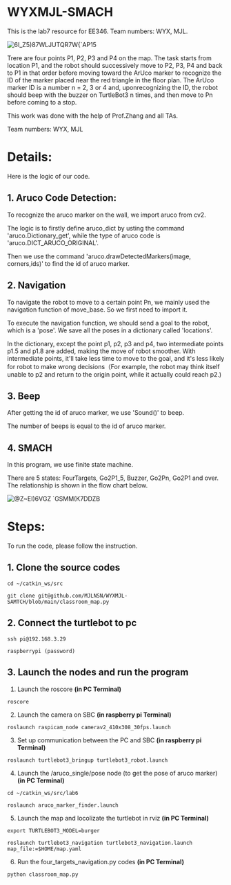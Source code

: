 # WYXMJL-SMACH
This is the lab7 resource for EE346. Team numbers: WYX, MJL.

![6I_Z5)87WLJUTQR7W{`AP15](https://user-images.githubusercontent.com/96321798/212325447-f992348b-420d-4317-89fe-37a4f26a140e.jpg)

Trere are four points P1, P2, P3 and P4 on the map. The task starts from location P1, and the robot should successively move to P2, P3, P4 and back to P1 in that order before moving toward the ArUco marker to recognize the ID of the marker placed near the red triangle in the floor plan. The ArUco marker ID is a number n = 2, 3 or 4 and, uponrecognizing the ID, the robot should beep with the buzzer on TurtleBot3 n times, and then move to Pn before coming to a stop.

This work was done with the help of Prof.Zhang and all TAs.

Team numbers: WYX, MJL

# Details:

Here is the logic of our code.

## 1. Aruco Code Detection:

To recognize the aruco marker on the wall, we import aruco from cv2. 

The logic is to firstly define aruco_dict by usting the command 'aruco.Dictionary_get', while the type of aruco code is 'aruco.DICT_ARUCO_ORIGINAL'. 

Then we use the command 'aruco.drawDetectedMarkers(image, corners,ids)' to find the id of aruco marker.


## 2. Navigation

To navigate the robot to move to a certain point Pn, we mainly used the navigation function of move_base. So we first need to import it.

To execute the navigation function, we should send a goal to the robot, which is a 'pose'. We save all the poses in a dictionary called 'locations'. 

In the dictionary, except the point p1, p2, p3 and p4, two intermediate points p1.5 and p1.8 are added, making the move of robot smoother. With intermediate points, it'll take less time to move to the goal, and it's less likely for robot to make wrong decisions（For example, the robot may think itself unable to p2 and return to the origin point, while it actually could reach p2.)

## 3. Beep

After getting the id of aruco marker, we use 'Sound()' to beep.

The number of beeps is equal to the id of aruco marker.

## 4. SMACH

In this program, we use finite state machine. 

There are 5 states: FourTargets, Go2P1_5, Buzzer, Go2Pn, Go2P1 and over. The relationship is shown in the flow chart below.

![@Z~EI)6VGZ `GSMM(K7DDZB](https://user-images.githubusercontent.com/96321798/212324160-55d4e29d-023c-403b-9e52-0a0ea8ae685e.jpg)



# Steps:

To run the code, please follow the instruction.

## 1. Clone the source codes

    cd ~/catkin_ws/src
  
    git clone git@github.com/MJLNSN/WYXMJL-SAMTCH/blob/main/classroom_map.py
  
## 2. Connect the turtlebot to pc

    ssh pi@192.168.3.29
  
    raspberrypi (password) 
  
 
## 3. Launch the nodes and run the program
  1. Launch the roscore **(in PC Terminal)**
  
    roscore 
  
  2. Launch the camera on SBC **(in raspberry pi Terminal)**
  
    roslaunch raspicam_node camerav2_410x308_30fps.launch 
  
  3. Set up communication between the PC and SBC **(in raspberry pi Terminal)**
  
    roslaunch turtlebot3_bringup turtlebot3_robot.launch 
  
  4. Launch the /aruco_single/pose node (to get the pose of aruco marker) **(in PC Terminal)**
  
    cd ~/catkin_ws/src/lab6 
  
    roslaunch aruco_marker_finder.launch
    
  5. Launch the map and locolizate the turtlebot in rviz **(in PC Terminal)**
  
    export TURTLEBOT3_MODEL=burger
    
    roslaunch turtlebot3_navigation turtlebot3_navigation.launch map_file:=$HOME/map.yaml
    
   
  6. Run the four_targets_navigation.py codes **(in PC Terminal)**
  
    python classroom_map.py
    
  
  
